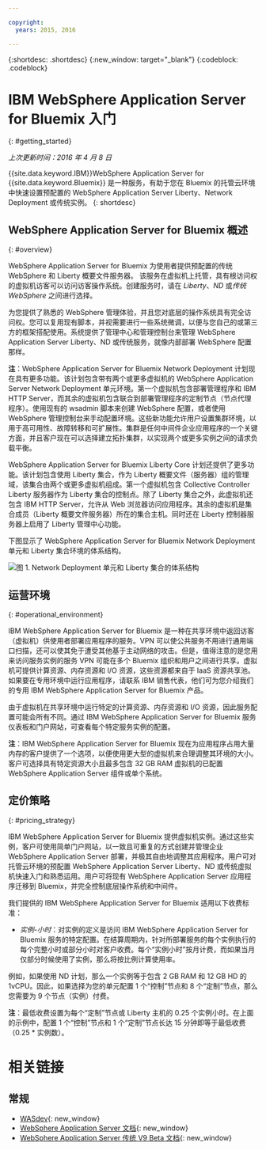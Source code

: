 ```yaml
---

copyright:
  years: 2015, 2016

---
```


{:shortdesc: .shortdesc}
{:new_window: target="_blank"}
{:codeblock: .codeblock}

# IBM WebSphere Application Server for Bluemix 入门
{: #getting_started}

*上次更新时间：2016 年 4 月 8 日*

{{site.data.keyword.IBM}}WebSphere Application Server for {{site.data.keyword.Bluemix}} 是一种服务，有助于您在 Bluemix 的托管云环境中快速设置预配置的 WebSphere Application Server Liberty、Network Deployment 或传统实例。
{: shortdesc}

## WebSphere Application Server for Bluemix 概述
{: #overview}

WebSphere Application Server for Bluemix 为使用者提供预配置的传统 WebSphere 和 Liberty 概要文件服务器。
该服务在虚拟机上托管，具有根访问权的虚拟机访客可以访问访客操作系统。创建服务时，请在 *Liberty*、*ND* 或*传统 WebSphere* 之间进行选择。

为您提供了熟悉的 WebSphere 管理体验，并且您对底层的操作系统具有完全访问权。您可以复用现有脚本，并视需要进行一些系统微调，以便与您自己的或第三方的框架搭配使用。系统提供了管理中心和管理控制台来管理 WebSphere Application Server Liberty、ND 或传统服务，就像内部部署 WebSphere 配置那样。

**注**：WebSphere Application Server for Bluemix Network Deployment 计划现在具有更多功能。该计划包含带有两个或更多虚拟机的 WebSphere Application Server Network Deployment 单元环境。第一个虚拟机包含部署管理程序和 IBM HTTP Server，而其余的虚拟机包含联合到部署管理程序的定制节点（节点代理程序）。使用现有的 wsadmin 脚本来创建 WebSphere 配置，或者使用 WebSphere 管理控制台来手动配置环境。这些新功能允许用户设置集群环境，以用于高可用性、故障转移和可扩展性。集群是任何中间件企业应用程序的一个关键方面，并且客户现在可以选择建立拓扑集群，以实现两个或更多实例之间的请求负载平衡。


WebSphere Application Server for Bluemix Liberty Core 计划还提供了更多功能。该计划包含使用 Liberty 集合，作为 Liberty 概要文件（服务器）组的管理域，该集合由两个或更多虚拟机组成。第一个虚拟机包含 Collective Controller Liberty 服务器作为 Liberty 集合的控制点。除了 Liberty 集合之外，此虚拟机还包含 IBM HTTP Server，允许从 Web 浏览器访问应用程序。其余的虚拟机是集合成员（Liberty 概要文件服务器）所在的集合主机。同时还在 Liberty 控制器服务器上启用了 Liberty 管理中心功能。

下图显示了 WebSphere Application Server for Bluemix Network Deployment 单元和 Liberty 集合环境的体系结构。

![图 1. Network Deployment 单元和 Liberty 集合的体系结构](images/CellCollectiveDiagram.gif)

## 运营环境
{: #operational_environment}

IBM WebSphere Application Server for Bluemix 是一种在共享环境中返回访客（虚拟机）供使用者部署应用程序的服务。VPN 可以使公共服务不用进行通用端口扫描，还可以使其免于遭受其他基于主动网络的攻击。但是，值得注意的是您用来访问服务实例的服务 VPN 可能在多个 Bluemix 组织和用户之间进行共享。虚拟机可提供计算资源、内存资源和 I/O 资源，这些资源都来自于 IaaS 资源共享池。如果要在专用环境中运行应用程序，请联系 IBM 销售代表，他们可为您介绍我们的专用 IBM WebSphere Application Server for Bluemix 产品。

由于虚拟机在共享环境中运行特定的计算资源、内存资源和 I/O 资源，因此服务配置可能会所有不同。通过 IBM WebSphere Application Server for Bluemix 服务仪表板和门户网站，可查看每个特定服务实例的配置。

**注**：IBM WebSphere Application Server for Bluemix 现在为应用程序占用大量内存的客户提供了一个选项，以便使用更大型的虚拟机来合理调整其环境的大小。客户可选择具有特定资源大小且最多包含 32 GB RAM 虚拟机的已配置 WebSphere Application Server 组件或单个系统。

## 定价策略
{: #pricing_strategy}

IBM WebSphere Application Server for Bluemix 提供虚拟机实例。通过这些实例，客户可使用简单门户网站，以一致且可重复的方式创建并管理企业 WebSphere Application Server 部署，并极其自由地调整其应用程序。用户可对托管云环境的预配置 WebSphere Application Server Liberty、ND 或传统虚拟机快速入门和熟悉运用。用户可将现有 WebSphere Application Server 应用程序迁移到 Bluemix，并完全控制底层操作系统和中间件。

我们提供的 IBM WebSphere Application Server for Bluemix 适用以下收费标准：

*  *实例-小时*：对实例的定义是访问 IBM WebSphere Application Server for Bluemix 服务的特定配置。在结算周期内，针对所部署服务的每个实例执行的每个完整小时或部分小时对客户收费。每个“实例小时”按月计费，而如果当月仅部分时候使用了实例，那么将按比例计算使用率。

例如，如果使用 ND 计划，那么一个实例等于包含 2 GB RAM 和 12 GB HD 的 1vCPU。因此，如果选择为您的单元配置 1 个“控制”节点和 8 个“定制”节点，那么您需要为 9 个节点（实例）付费。

**注**：最低收费设置为每个“定制”节点或 Liberty 主机的 0.25 个实例小时。在上面的示例中，配置 1 个“控制”节点和 1 个“定制”节点长达 15 分钟即等于最低收费（0.25 * 实例数）。

# 相关链接
## 常规
* [WASdev](https://developer.ibm.com/wasdev/){: new_window}
* [WebSphere Application Server 文档](http://www.ibm.com/support/knowledgecenter/SSAW57_8.5.5/as_ditamaps/was855_welcome_ndmp.html){: new_window}
* [WebSphere Application Server 传统 V9 Beta 文档](http://www.ibm.com/support/knowledgecenter/SSEQTP_9.0.0/as_ditamaps/was900_welcome_base.html){: new_window}
